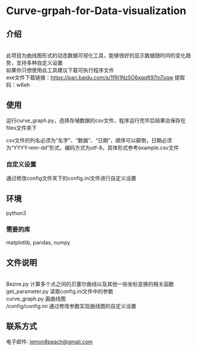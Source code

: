 # Curve-grpah-for-Data-visualization
## 介绍
<br>此项目为曲线图形式的动态数据可视化工具，能够很好的显示数据随时间的变化趋势，支持多种自定义设置
<br>如果你只想使用此工具建议下载可执行程序文件
<br>exe文件下载链接：https://pan.baidu.com/s/1fRi1Nz5O6xqqft97lnTsgw 提取码：w6eh 

## 使用
运行curve_graph.py，选择存储数据的csv文件，程序运行完毕后结果会保存在files文件夹下

csv文件的列名必须为“名字”、“数据”、“日期”，顺序可以颠倒，日期必须为“YYYY-mm-dd”形式，编码方式为utf-8。具体形式参考example.csv文件
### 自定义设置
通过修改config文件夹下的config.ini文件进行自定义设置

## 环境
python3
### 需要的库
matplotlib, pandas, numpy

## 文件说明
<br>Bezire.py           计算多个点之间的贝塞尔曲线以及其他一些坐标变换的相关函数
<br>get_parameter.py    读取config.ini文件中的参数
<br>curve_graph.py      画曲线图
<br>/config/config.ini  通过修改参数实现曲线图的自定义设置

## 联系方式
电子邮件: lemon8peach@gmail.com
